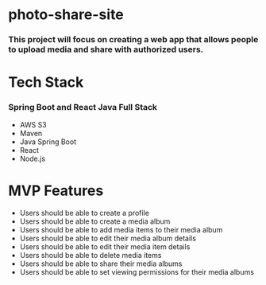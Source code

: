 # photo-share-site

### This project will focus on creating a web app that allows people to upload media and share with authorized users.

# Tech Stack

### **Spring Boot and React Java Full Stack**
  - AWS S3
  - Maven
  - Java Spring Boot
  - React
  - Node.js

# MVP Features

- Users should be able to create a profile
- Users should be able to create a media album
- Users should be able to add media items to their media album
- Users should be able to edit their media album details
- Users should be able to edit their media item details
- Users should be able to delete media items
- Users should be able to share their media albums
- Users should be able to set viewing permissions for their media albums
